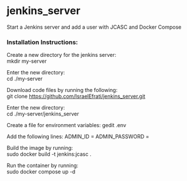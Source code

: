 # jenkins_server
Start a Jenkins server and add a user with JCASC and Docker Compose

### Installation Instructions:
Create a new directory for the jenkins server:      
  mkdir my-server       

Enter the new directory:        
cd ./my-server      

Download code files by running the following:       
git clone https://github.com/IsraelEfrati/jenkins_server.git

Enter the new directory:        
cd ./my-server/jenkins_server

Create a file for environment variables:
gedit .env

Add the following lines:
ADMIN_ID = <user name>
ADMIN_PASSWORD = <password>

Build the image by running:     
sudo docker build -t jenkins:jcasc .

Run the container by running:       
sudo docker compose up -d



  
